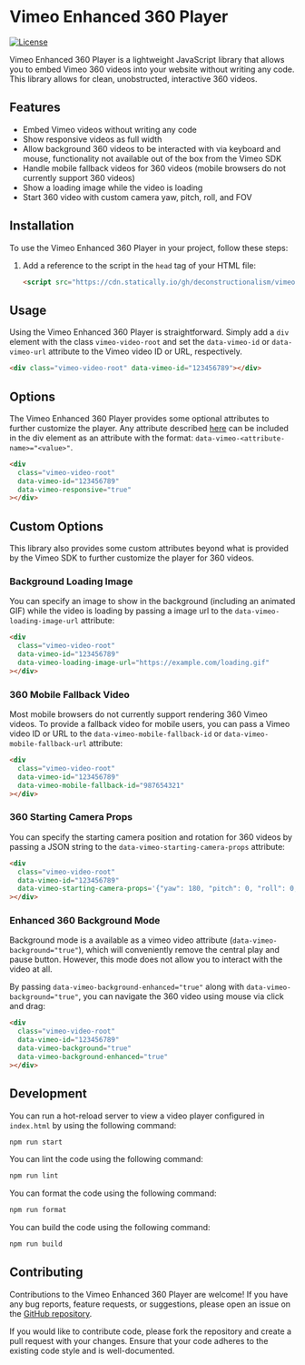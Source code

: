 # Vimeo Enhanced 360 Player

[![License](https://img.shields.io/badge/License-MIT-blue.svg)](https://github.com/deconstructionalism/vimeo-no-code-video-player/blob/main/LICENSE)

Vimeo Enhanced 360 Player is a lightweight JavaScript library that allows you to embed Vimeo 360 videos into your
website without writing any code. This library allows for clean, unobstructed, interactive 360 videos.

## Features

- Embed Vimeo videos without writing any code
- Show responsive videos as full width
- Allow background 360 videos to be interacted with via keyboard and mouse,
  functionality not available out of the box from the Vimeo SDK
- Handle mobile fallback videos for 360 videos (mobile browsers do not currently support 360 videos)
- Show a loading image while the video is loading
- Start 360 video with custom camera yaw, pitch, roll, and FOV

## Installation

To use the Vimeo Enhanced 360 Player in your project, follow these steps:

1. Add a reference to the script in the `head` tag of your HTML file:

   ```html
   <script src="https://cdn.statically.io/gh/deconstructionalism/vimeo-enhanced-360-player/main/v.10/build/bundle.min.js"></script>
   ```

## Usage

Using the Vimeo Enhanced 360 Player is straightforward. Simply add a `div` element with the class `vimeo-video-root`
and set the `data-vimeo-id` or `data-vimeo-url` attribute to the Vimeo video ID or URL, respectively.

```html
<div class="vimeo-video-root" data-vimeo-id="123456789"></div>
```

## Options

The Vimeo Enhanced 360 Player provides some optional attributes to further customize the player. Any attribute described
[here](https://developer.vimeo.com/player/sdk/embed) can be included in the div element as an attribute with the format:
`data-vimeo-<attribute-name>="<value>"`.

```html
<div
  class="vimeo-video-root"
  data-vimeo-id="123456789"
  data-vimeo-responsive="true"
></div>
```

## Custom Options

This library also provides some custom attributes beyond what is provided by the Vimeo SDK to further customize the
player for 360 videos.

### Background Loading Image

You can specify an image to show in the background (including an animated GIF) while the video is loading by passing a
image url to the `data-vimeo-loading-image-url` attribute:
```html
<div
  class="vimeo-video-root"
  data-vimeo-id="123456789"
  data-vimeo-loading-image-url="https://example.com/loading.gif"
></div>
```

### 360 Mobile Fallback Video

Most mobile browsers do not currently support rendering 360 Vimeo videos. To provide a fallback video for mobile users,
you can pass a Vimeo video ID or URL to the `data-vimeo-mobile-fallback-id` or `data-vimeo-mobile-fallback-url`
attribute:

```html
<div
  class="vimeo-video-root"
  data-vimeo-id="123456789"
  data-vimeo-mobile-fallback-id="987654321"
></div>
```

### 360 Starting Camera Props

You can specify the starting camera position and rotation for 360 videos by passing a JSON string to the
`data-vimeo-starting-camera-props` attribute:

```html
<div
  class="vimeo-video-root"
  data-vimeo-id="123456789"
  data-vimeo-starting-camera-props='{"yaw": 180, "pitch": 0, "roll": 0, "fov": 45}'
></div>
```

### Enhanced 360 Background Mode

Background mode is a available as a vimeo video attribute (`data-vimeo-background="true"`), which will conveniently
remove the central play and pause button. However, this mode does not allow you to interact with the video at all.

By passing `data-vimeo-background-enhanced="true"` along with `data-vimeo-background="true"`, you can navigate the 360
video using mouse via click and drag:

```html
<div
  class="vimeo-video-root"
  data-vimeo-id="123456789"
  data-vimeo-background="true"
  data-vimeo-background-enhanced="true"
></div>
```

## Development

You can run a hot-reload server to view a video player configured in `index.html` by using the following command:

```bash
npm run start
```

You can lint the code using the following command:

```bash
npm run lint
```

You can format the code using the following command:

```bash
npm run format
```

You can build the code using the following command:

```bash
npm run build
```

## Contributing

Contributions to the Vimeo Enhanced 360 Player are welcome! If you have any bug reports, feature requests, or
suggestions, please open an issue on the [GitHub repository](https://github.com/deconstructionalism/vimeo-no-code-video-player/issues).

If you would like to contribute code, please fork the repository and create a pull request with your changes. Ensure
that your code adheres to the existing code style and is well-documented.

